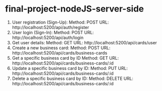 # final-project-nodeJS-server-side

1. User registration (Sign-Up):
Method: POST
URL: http://localhost:5200/api/auth/register
2. User login (Sign-In):
Method: POST
URL: http://localhost:5200/api/auth/login
3. Get user details:
Method: GET
URL: http://localhost:5200/api/cards/user
4. Create a new business card:
Method: POST
URL: http://localhost:5200/api/cards/business-cards
5. Get a specific business card by ID
Method: GET
URL: http://localhost:5200/api/cards/business-cards/:id
6. Update a specific business card by ID:
Method: PUT
URL: http://localhost:5200/api/cards/business-cards/:id
7. Delete a specific business card by ID:
Method: DELETE
URL: http://localhost:5200/api/cards/business-cards/:id
